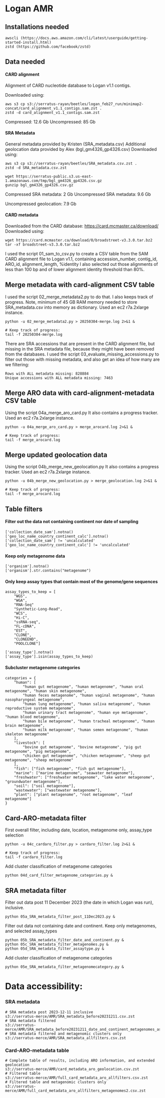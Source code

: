 # Logan AMR

## Installations needed
```
awscli (https://docs.aws.amazon.com/cli/latest/userguide/getting-started-install.html)
zstd (https://github.com/facebook/zstd)
```

## Data needed
#### CARD alignment
Alignment of CARD nucleotide database to Logan v1.1 contigs.

Downloaded using:
```
aws s3 cp s3://serratus-rayan/beetles/logan_feb27_run/minimap2-concat/card_alignment_v1.1_contigs.sam.zst .
zstd -d card_alignment_v1.1_contigs.sam.zst
```
Compressed: 12.6 Gb
Uncompressed: 85 Gb

#### SRA Metadata
General metadata provided by Kristen (SRA_metadata.csv)
Additional geolocation data provided by Alex (bgl_gm4326_gp4326.csv)
Downloaded using:
```
aws s3 cp s3://serratus-rayan/beetles/SRA_metadata.csv.zst .
zstd -d SRA_metadata.csv.zst

wget https://serratus-public.s3.us-east-1.amazonaws.com/tmp/bgl_gm4326_gp4326.csv.gz
gunzip bgl_gm4326_gp4326.csv.gz
```
Compressed SRA metadata: 2 Gb
Uncompressed SRA metadata: 9.6 Gb

Uncompressed geolocation: 7.9 Gb

#### CARD metadata
Downloaded from the CARD database: https://card.mcmaster.ca/download/
Downloaded using:
```
wget https://card.mcmaster.ca/download/0/broadstreet-v3.3.0.tar.bz2
tar -xf broadstreet-v3.3.0.tar.bz2
```

I used the script 01_sam_to_csv.py to create a CSV table from the SAM CARD alignment file to Logan v1.1, containing accession_number, contig_id, ARO_id, alignment_length, %identity
I also selected out those alignments of less than 100 bp and of lower alignment identity threshold than 80%.


## Merge metadata with card-alignment CSV table

I used the script 02_merge_metadata2.py to do that. I also keeps track of progress.
Note, minimum of 45 GB RAM memory needed to store SRA_metadata.csv into memory as dictionary. 
Used an ec2 r7a.2xlarge instance.

```
python -u 02_merge_metadata2.py > 20250304-merge.log 2>&1 &

# Keep track of progress:
tail -f 20250304-merge.log
```

There are SRA accessions that are present in the CARD alignment file, but missing in the SRA metadata file, because they might have been removed from the databases. 
I used the script 03_evaluate_missing_accessions.py to filter out those with missing metadata, and also get an idea of how many are we filtering:
```
Rows with ALL metadata missing: 828884
Unique accessions with ALL metadata missing: 7463
```

## Merge ARO data with card-alignment-metadata CSV table
Using the script 04a_merge_aro_card.py
It also contains a progress tracker. Used an ec2 r7a.2xlarge instance.

```
python -u 04a_merge_aro_card.py > merge_arocard.log 2>&1 &

# Keep track of progress:
tail -f merge_arocard.log
```

## Merge updated geolocation data
Using the script 04b_merge_new_geolocation.py
It also contains a progress tracker. Used an ec2 r7a.2xlarge instance.

```
python -u 04b_merge_new_geolocation.py > merge_geolocation.log 2>&1 &

# Keep track of progress:
tail -f merge_arocard.log
```

## Table filters

#### Filter out the data not containing continent nor date of sampling

```
['collection_date_sam'].notna()
['geo_loc_name_country_continent_calc'].notna()
['collection_date_sam'] != 'uncalculated'
['geo_loc_name_country_continent_calc'] != 'uncalculated'
```

#### Keep only metagenome data

```
['organism'].notna()
['organism'].str.contains("metagenome")
```

#### Only keep assay types that contain most of the genome/gene sequences

```
assay_types_to_keep = [
    "WGS",
    "WGA",
    "RNA-Seq"
    "Synthetic-Long-Read",
    "WCS",
    "Hi-C",
    "ssRNA-seq",
    "FL-cDNA",
    "EST",
    "CLONE",
    "CLONEEND",
    "POOLCLONE"]

['assay_type'].notna()
['assay_type'].isin(assay_types_to_keep)
```

#### Subcluster metagenome categories
```
categories = {
    "human": [
        "human gut metagenome", "human metagenome", "human oral metagenome", "human skin metagenome",
        "human feces metagenome", "human vaginal metagenome", "human nasopharyngeal metagenome", 
        "human lung metagenome", "human saliva metagenome", "human reproductive system metagenome", 
        "human urinary tract metagenome", "human eye metagenome", "human blood metagenome", 
        "human bile metagenome", "human tracheal metagenome", "human brain metagenome", 
        "human milk metagenome", "human semen metagenome", "human skeleton metagenome"
    ],
    "livestock": [
        "bovine gut metagenome", "bovine metagenome", "pig gut metagenome", "pig metagenome", 
        "chicken gut metagenome", "chicken metagenome", "sheep gut metagenome", "sheep metagenome"
    ],
    "fish": ["fish metagenome", "fish gut metagenome"],
    "marine": ["marine metagenome", "seawater metagenome"],
    "freshwater": ["freshwater metagenome", "lake water metagenome", "groundwater metagenome"],
    "soil": ["soil metagenome"],
    "wastewater": ["wastewater metagenome"],
    "plant": ["plant metagenome", "root metagenome", "leaf metagenome"]
} 
```


## Card-ARO-metadata filter
First overall filter, including date, location, metagenome only, assay_type selection

```
python -u 04c_cardaro_filter.py > cardaro_filter.log 2>&1 &

# Keep track of progress:
tail -f cardaro_filter.log
```

Add cluster classification of metagenome categories
```
python 04d_card_filter_metagenome_categories.py &
```

## SRA metadata filter
Filter out data post 11 December 2023 (the date in which Logan was run), inclusive.
```
python 05a_SRA_metadata_filter_post_11Dec2023.py &
```

Filter out data not containing date and continent. Keep only metagenomes, and selected assay_types
```
python 05b_SRA_metadata_filter_date_and_continent.py &
python 05c_SRA_metadata_filter_metagenomes.py &
python 05d_SRA_metadata_filter_assaytype.py &
```

Add cluster classification of metagenome categories
```
python 05e_SRA_metadata_filter_metagenomecategory.py &
```

# Data accessibility:
### SRA metadata
```
# SRA metadata post 2023-12-11 inclusive
s3://serratus-merce/AMR/SRA_metadata_before20231211.csv.zst 
# SRA metadata filtered
s3://serratus-merce/AMR/SRA_metadata_before20231211_date_and_continent_metagenomes_assaytype.csv.zst
# SRA metadata filtered and metagenomic clusters only
s3://serratus-merce/AMR/SRA_metadata_allfilters.csv.zst  
```
### Card-ARO-metadata table
```
# Complete table of results, including ARO information, and extended geolocation
s3://serratus-merce/AMR/card_metadata_aro_geolocation.csv.zst
# Filtered table
s3://serratus-merce/AMR/full_card_metadata_aro_allfilters.csv.zst
# Filtered table and metagenomic clusters only
s3://serratus-merce/AMR/full_card_metadata_aro_allfilters_metagenomes2.csv.zst
```

